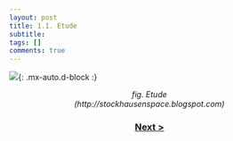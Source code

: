 ```yaml
---
layout: post
title: 1.1. Etude
subtitle:
tags: []
comments: true
---
```


![](https://velitch.github.io/velitch/assets/img/learn/analisi_composizioni_stockhausen/fig.10_etude.jpg){: .mx-auto.d-block :}
<p style="text-align:center"><i>fig. Etude<br>
(http://stockhausenspace.blogspot.com)</i></p>

<h3 style="text-align:center">
<a href="https://velitch.github.io/velitch/2021-11-02-02_00_il_concetto_di_pregiudizio/">Next ></a></h3>
